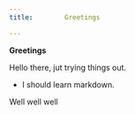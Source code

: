 ```yaml
---
title:        Greetings

---
```

**Greetings**

Hello there, jut trying things out.

 - I should learn markdown.

 Well well well